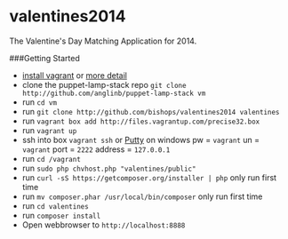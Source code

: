 valentines2014
==============

The Valentine's Day Matching Application for 2014. 

###Getting Started


    
  - [install vagrant](http://www.vagrantup.com/) or [more detail](http://briananglin.me/2013/11/lets-install-vagrant/)
  - clone the puppet-lamp-stack repo `git clone http://github.com/anglinb/puppet-lamp-stack vm`
  - run `cd vm`
  - run `git clone http://github.com/bishops/valentines2014 valentines`
  - run `vagrant box add http://files.vagrantup.com/precise32.box`
  - run `vagrant up`
  - ssh into box `vagrant ssh` or [Putty](http://www.chiark.greenend.org.uk/~sgtatham/putty/download.html) on windows pw = `vagrant` un = `vagrant` port = `2222` address = `127.0.0.1`
  - run `cd /vagrant`
  - run `sudo php chvhost.php "valentines/public"`
  - run `curl -sS https://getcomposer.org/installer | php` only run first time
  - run `mv composer.phar /usr/local/bin/composer` only run first time
  - run `cd valentines`
  - run `composer install`
  - Open webbrowser to `http://localhost:8888`



